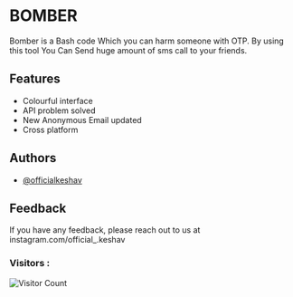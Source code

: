 
# BOMBER

Bomber is a Bash code Which you can harm someone with OTP. By using this tool You Can Send  huge amount of sms  call to your friends.




## Features

- Colourful interface
- API problem solved
- New Anonymous Email updated
- Cross platform

## Authors

- [@officialkeshav](https://www.github.com/officialkeshav)




## Feedback

If you have any feedback, please reach out to us at instagram.com/official_.keshav

### Visitors :

![Visitor Count](https://profile-counter.glitch.me/officialkeshav/count.svg)
